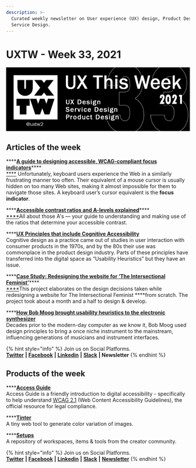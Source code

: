 ```yaml
---
description: >-
  Curated weekly newsletter on User experience (UX) design, Product Design and
  Service Design.
---
```


# UXTW - Week 33, 2021

![UXThisWeek newsletter, Issue \#33, 2021](../.gitbook/assets/uxtw-banner-2021-33.jpg)



## Articles of the week

\*\*\*\*[**A guide to designing accessible, WCAG-compliant focus indicators**](https://www.sarasoueidan.com/blog/focus-indicators/?ref=uxthisweek)\*\*\*\*[  
****](https://bootcamp.uxdesign.cc/8-strategies-to-help-your-ux-portfolio-stand-out-from-the-crowd-20fa1a59e102/?ref=uxthisweek) Unfortunately, keyboard users experience the Web in a similarly frustrating manner too often. Their equivalent of a mouse cursor is usually hidden on too many Web sites, making it almost impossible for them to navigate those sites. A keyboard user’s cursor equivalent is the **focus indicator**.

\*\*\*\*[**Accessible contrast ratios and A-levels explained**](https://www.getstark.co/blog/accessible-contrast-ratios-and-a-levels-explained?ref=uxthisweek)\*\*\*\*[  
****](https://uxplanet.org/10-simple-tips-to-improve-user-testing-6a86c84e2794/?ref=uxthisweek)All about those A's — your guide to understanding and making use of the ratios that determine your accessible contrast.

\*\*\*\*[**UX Principles that include Cognitive Accessibility**](https://www.ab11y.com/articles/ux-principles-that-include-cognitive-accessibility/?ref=uxthisweek)  
Cognitive design as a practice came out of studies in user interaction with consumer products in the 1970s, and by the 80s their use was commonplace in the product design industry. Parts of these principles have transferred into the digital space as “Usability Heuristics” but they have an issue.

\*\*\*\*[**Case Study: Redesigning the website for ‘The Intersectional Feminist’**](https://medium.muz.li/case-study-redesigning-the-website-for-the-intersectional-feminist-8a6c9900e675?ref=uxthisweek)\*\*\*\*[  
****](https://productcoalition.com/product-discovery-playbook-a579bbe3e572/?ref=uxthisweek)This project elaborates on the design decisions taken while redesigning a website for The Intersectional Feminist ****from scratch. The project took about a month and a half to design & develop.

\*\*\*\*[**How Bob Moog brought usability heuristics to the electronic synthesizer**  
](https://uxdesign.cc/how-bob-moog-brought-usability-heuristics-to-the-electronic-synthesizer-a6797a3a9192)Decades prior to the modern-day computer as we know it, Bob Moog used design principles to bring a once niche instrument to the mainstream, influencing generations of musicians and instrument interfaces.

{% hint style="info" %}
Join us on Social Platforms.   
[**Twitter**](https://twitter.com/uxtw2) **\|** [**Facebook**](https://www.facebook.com/webusabilityandux) **\|** [**Linkedin**](https://www.linkedin.com/groups/1875717/) **\|** [**Slack**](https://join.slack.com/t/uxthisweek/shared_invite/zt-szpdweo1-d78hso8FppFcI68Xue_9Yw) **\| Newsletter**
{% endhint %}

## Products of the week

\*\*\*\*[**Access Guide**](https://www.notion.so/alexsnotes/d6a894bb4b234af3a5da4d2632338fff?v=465d85d448264d6da49cca67a4b5c442)  
 Access Guide is a friendly introduction to digital accessibility - specifically to help understand [WCAG 2.1](https://www.w3.org/TR/WCAG21/) \(Web Content Accessibility Guidelines\), the official resource for legal compliance.

\*\*\*\*[**Tinter**](https://tinter.uxie.io/?ref=uxthisweek)  
A tiny web tool to generate color variation of images.

\*\*\*\*[**Setups**](https://setups.co/?ref=uxthisweek)  
A repository of workspaces, items & tools from the creator community.

{% hint style="info" %}
Join us on Social Platforms.  
[**Twitter**](https://twitter.com/uxtw2) **\|** [**Facebook**](https://www.facebook.com/webusabilityandux) **\|** [**Linkedin**](https://www.linkedin.com/groups/1875717/) **\|** [**Slack**](https://join.slack.com/t/uxthisweek/shared_invite/zt-szpdweo1-d78hso8FppFcI68Xue_9Yw) **\|** [**Newsletter**](https://gmail.us17.list-manage.com/subscribe?u=1b23fd286b43ac36e4acba123&id=0009036f95)
{% endhint %}

